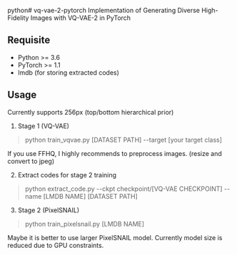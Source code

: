 python# vq-vae-2-pytorch
Implementation of Generating Diverse High-Fidelity Images with VQ-VAE-2 in PyTorch

## Requisite

* Python >= 3.6
* PyTorch >= 1.1
* lmdb (for storing extracted codes)

## Usage

Currently supports 256px (top/bottom hierarchical prior)

1. Stage 1 (VQ-VAE)

> python train_vqvae.py [DATASET PATH] --target [your target class]

If you use FFHQ, I highly recommends to preprocess images. (resize and convert to jpeg)

2. Extract codes for stage 2 training

> python extract_code.py --ckpt checkpoint/[VQ-VAE CHECKPOINT] --name [LMDB NAME] [DATASET PATH]

3. Stage 2 (PixelSNAIL)

> python train_pixelsnail.py [LMDB NAME]

Maybe it is better to use larger PixelSNAIL model. Currently model size is reduced due to GPU constraints.